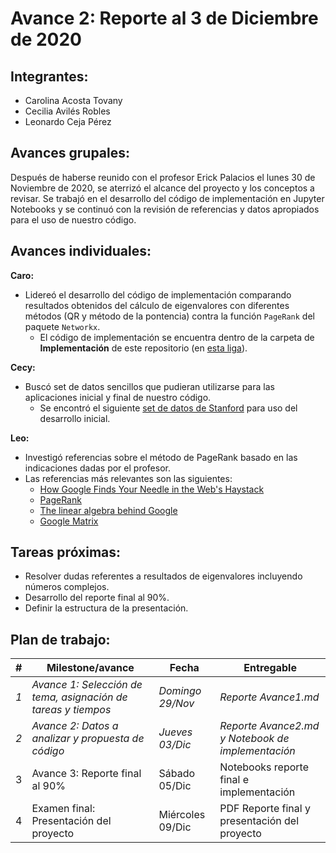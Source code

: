 # Avance 2:  Reporte al 3 de Diciembre de 2020


## Integrantes:
* Carolina Acosta Tovany
* Cecilia Avilés Robles
* Leonardo Ceja Pérez


## Avances grupales:

Después de haberse reunido con el profesor Erick Palacios el lunes 30 de Noviembre de 2020, se aterrizó el alcance del proyecto y los conceptos a revisar. Se trabajó en el desarrollo del código de implementación en Jupyter Notebooks y se continuó con la revisión de referencias y datos apropiados para el uso de nuestro código.


## Avances individuales:

**Caro:**
* Lidereó el desarrollo del código de implementación comparando resultados obtenidos del cálculo de eigenvalores con diferentes métodos (QR y método de la pontencia) contra la función `PageRank` del paquete `Networkx`.
  * El código de implementación se encuentra dentro de la carpeta de **Implementación** de este repositorio (en [esta liga](https://github.com/lecepe00/PageRank-eigenvectores-eigenvalores/blob/main/Implementacion/PageRank_implementacion.ipynb)).

**Cecy:**
* Buscó set de datos sencillos que pudieran utilizarse para las aplicaciones inicial y final de nuestro código. 
  * Se encontró el siguiente [set de datos de Stanford](http://snap.stanford.edu/data/web-Stanford.html) para uso del desarrollo inicial.

**Leo:**
* Investigó referencias sobre el método de PageRank basado en las indicaciones dadas por el profesor.
* Las referencias más relevantes son las siguientes:
  * [How Google Finds Your Needle in the Web's Haystack](http://www.ams.org/publicoutreach/feature-column/fcarc-pagerank)
  * [PageRank](https://networkx.org/documentation/stable//reference/algorithms/generated/networkx.algorithms.link_analysis.pagerank_alg.pagerank.html)
  * [The linear algebra behind Google](https://www.rose-hulman.edu/~bryan/googleFinalVersionFixed.pdf)
  * [Google Matrix](https://networkx.org/documentation/stable//reference/algorithms/generated/networkx.algorithms.link_analysis.pagerank_alg.google_matrix.html#networkx.algorithms.link_analysis.pagerank_alg.google_matrix)


## Tareas próximas:

* Resolver dudas referentes a resultados de eigenvalores incluyendo números complejos.
* Desarrollo del reporte final al 90%.
* Definir la estructura de la presentación.


## Plan de trabajo:

|  #  | Milestone/avance                                              | Fecha            | Entregable                                       |
|-----|---------------------------------------------------------------|------------------|--------------------------------------------------|
| *1* | *Avance 1: Selección de tema, asignación de tareas y tiempos* | *Domingo 29/Nov* | *Reporte Avance1.md*                             |
| *2* | *Avance 2: Datos a analizar y propuesta de código*            | *Jueves 03/Dic*  | *Reporte Avance2.md y Notebook de implementación*|
|  3  | Avance 3: Reporte final al 90%                                | Sábado 05/Dic    | Notebooks reporte final e implementación         |
|  4  | Examen final:  Presentación del proyecto                      | Miércoles 09/Dic | PDF Reporte final y presentación del proyecto    |